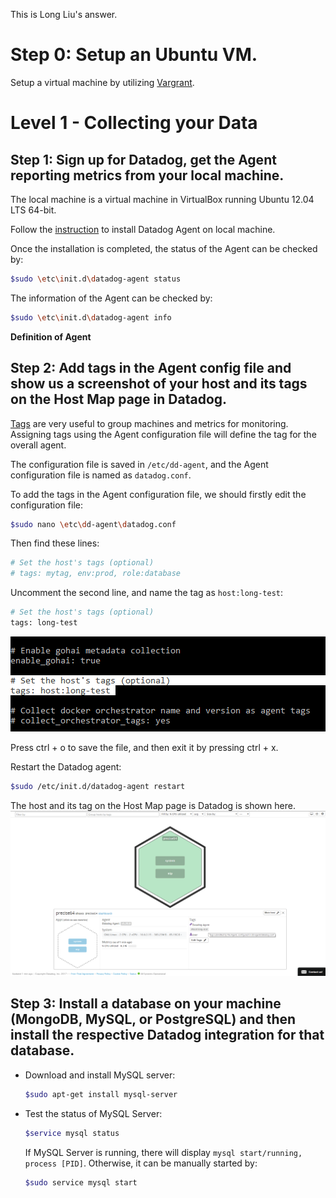 This is Long Liu's answer.
# Step 0: Setup an Ubuntu VM.
Setup a virtual machine by utilizing [Vargrant](https://www.vagrantup.com/intro/getting-started/index.html).

# Level 1 - Collecting your Data
## Step 1: Sign up for Datadog, get the Agent reporting metrics from your local machine.
The local machine is a virtual machine in VirtualBox running Ubuntu 12.04 LTS 64-bit. 

Follow the [instruction](https://app.datadoghq.com/account/settings#agent/ubuntu) to install Datadog Agent on local machine.

Once the installation is completed, the status of the Agent can be checked by:
```bash
$sudo \etc\init.d\datadog-agent status
```
The information of the Agent can be checked by:
```bash
$sudo \etc\init.d\datadog-agent info
```

**Definition of Agent**

## Step 2: Add tags in the Agent config file and show us a screenshot of your host and its tags on the Host Map page in Datadog.
[Tags](https://docs.datadoghq.com/guides/tagging/) are very useful to group machines and metrics for monitoring. Assigning tags using the Agent configuration file will define the tag for the overall agent.

The configuration file is saved in `/etc/dd-agent`, and the Agent configuration file is named as `datadog.conf`.

To add the tags in the Agent configuration file, we should firstly edit the configuration file:
```bash
$sudo nano \etc\dd-agent\datadog.conf
```
Then find these lines:
```bash
# Set the host's tags (optional)
# tags: mytag, env:prod, role:database
```
Uncomment the second line, and name the tag as `host:long-test`:
```bash
# Set the host's tags (optional)
tags: long-test
```
![Agent tag](./screenshots/agent_tag.png)

Press ctrl + o to save the file, and then exit it by pressing ctrl + x.

Restart the Datadog agent:
```bash
$sudo /etc/init.d/datadog-agent restart
```
The host and its tag on the Host Map page is Datadog is shown here.
![Host_Map](./screenshots/tag_host_map.png)

## Step 3: Install a database on your machine (MongoDB, MySQL, or PostgreSQL) and then install the respective Datadog integration for that database.
- Download and install MySQL server:
  ```bash
  $sudo apt-get install mysql-server
  ```
- Test the status of MySQL Server:
  ```bash
  $service mysql status
  ```
  If MySQL Server is running, there will display `mysql start/running, process [PID]`. Otherwise, it can be manually started by: 
  ```bash
  $sudo service mysql start
  ```
